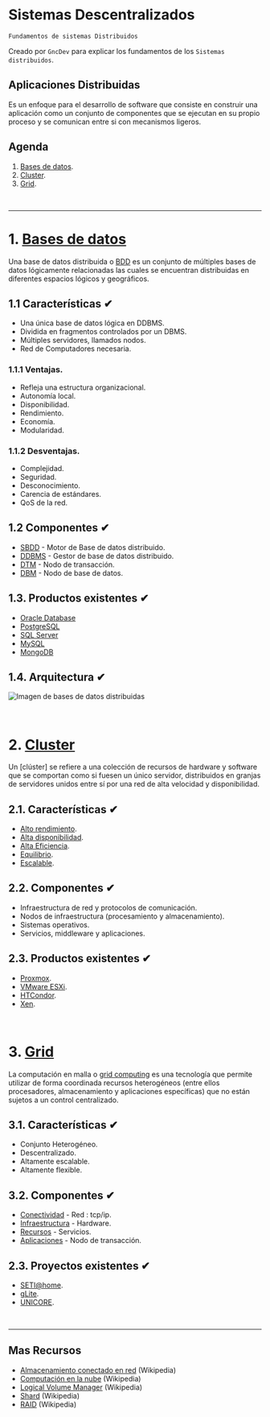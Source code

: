 # Sistemas Descentralizados
<p><code>Fundamentos de sistemas Distribuidos</code></p>
<p>Creado por <code>GncDev</code> para explicar los fundamentos de los <code>Sistemas distribuidos</code>.</p>

## Aplicaciones Distribuidas
Es un enfoque para el desarrollo de software que consiste en construir una aplicación como un conjunto de componentes que se ejecutan en su propio proceso y se comunican entre si con mecanismos ligeros.

## Agenda
1. [Bases de datos](#1-bases-de-datos).
1. [Cluster](#2-Cluster).
1. [Grid](#3-Grid).

<br>

---
# 1. [Bases de datos](#agenda)
Una base de datos distribuida o [BDD][1] es un conjunto de múltiples bases de datos lógicamente relacionadas las cuales se encuentran distribuidas en diferentes espacios lógicos y geográficos.

[1]:https://es.wikipedia.org/wiki/Base_de_datos_distribuida

## 1.1 Características ✔
* Una única base de datos lógica en DDBMS.
* Dividida en fragmentos controlados por un DBMS.
* Múltiples servidores, llamados nodos.
* Red de Computadores necesaria.

### 1.1.1 Ventajas.
* Refleja una estructura organizacional.
* Autonomía local.
* Disponibilidad.
* Rendimiento.
* Economía.
* Modularidad.

### 1.1.2 Desventajas.
* Complejidad.
* Seguridad.
* Desconocimiento.
* Carencia de estándares.
* QoS de la red.

## 1.2 Componentes ✔
* [SBDD][12_1] - Motor de Base de datos distribuido.
* [DDBMS][12_1] - Gestor de base de datos distribuido.
* [DTM][12_1] - Nodo de transacción.
* [DBM][12_1] - Nodo de base de datos.

[12_1]:https://es.wikipedia.org/wiki/Base_de_datos_distribuida


## 1.3. Productos existentes ✔
* [Oracle Database][13_1]
* [PostgreSQL][13_2]
* [SQL Server][13_3]
* [MySQL][13_4]
* [MongoDB][13_5]

[13_1]:https://es.wikipedia.org/wiki/Oracle_Database
[13_2]:https://es.wikipedia.org/wiki/PostgreSQL
[13_3]:https://es.wikipedia.org/wiki/Microsoft_SQL_Server
[13_4]:https://es.wikipedia.org/wiki/MySQL
[13_5]:https://es.wikipedia.org/wiki/MongoDB

## 1.4. Arquitectura ✔

![Imagen de bases de datos distribuidas ](../img/app-db-distributed-.svg "Sistemas distribuidos")

<br>

# 2. [Cluster](#agenda)
Un [clúster] se refiere a una colección de recursos de hardware y software que se comportan como si fuesen un único servidor, distribuidos en granjas de servidores unidos entre sí por una red de alta velocidad y disponibilidad.

[2]:https://es.wikipedia.org/wiki/Cl%C3%BAster_de_computadoras


## 2.1. Características ✔
* [Alto rendimiento][21_1].
* [Alta disponibilidad][21_2].
* [Alta Eficiencia][21_3].
* [Equilibrio][21_4].
* [Escalable][21_5].

[21_1]:https://es.wikipedia.org/wiki/Cl%C3%BAster_de_alto_rendimiento
[21_2]:https://es.wikipedia.org/wiki/Cl%C3%BAster_de_alta_disponibilidad
[21_3]:https://en.wikipedia.org/wiki/High-throughput_computing
[21_4]:https://es.wikipedia.org/wiki/Equilibrio_de_carga
[21_5]:https://es.wikipedia.org/wiki/Escalabilidad

## 2.2. Componentes ✔
* Infraestructura de red y protocolos de comunicación.
* Nodos de infraestructura (procesamiento y almacenamiento).
* Sistemas operativos.
* Servicios, middleware y aplicaciones.

## 2.3. Productos existentes ✔
* [Proxmox][23_1].
* [VMware ESXi][23_2].
* [HTCondor][23_3].
* [Xen][23_4].

[23_1]:https://es.wikipedia.org/wiki/Proxmox_Virtual_Environment
[23_2]:https://es.wikipedia.org/wiki/VMware_ESXi
[23_3]:https://en.wikipedia.org/wiki/HTCondor
[23_4]:https://es.wikipedia.org/wiki/Xen

<br>

# 3. [Grid](#agenda)
La computación en malla o [grid computing][3] es una tecnología que permite utilizar de forma coordinada recursos heterogéneos (entre ellos procesadores, almacenamiento y aplicaciones específicas) que no están sujetos a un control centralizado.

[3]:https://es.wikipedia.org/wiki/Computaci%C3%B3n_en_malla


## 3.1. Características ✔
* Conjunto Heterogéneo. 
* Descentralizado.
* Altamente escalable.
* Altamente flexible.

## 3.2. Componentes ✔
* [Conectividad][32_] - Red : tcp/ip.
* [Infraestructura][32_] - Hardware.
* [Recursos][32_] - Servicios.
* [Aplicaciones][32_] - Nodo de transacción.

[32_]:https://es.wikipedia.org/wiki/Computaci%C3%B3n_en_malla

## 2.3. Proyectos existentes ✔
* [SETI@home][33_1].
* [gLite][33_2].
* [UNICORE][33_3].

[33_1]:https://es.wikipedia.org/wiki/SETI@home
[33_2]:https://en.wikipedia.org/wiki/GLite
[33_3]:https://en.wikipedia.org/wiki/UNICORE


<br>

---
## Mas Recursos
- [Almacenamiento conectado en red](https://es.wikipedia.org/wiki/Almacenamiento_conectado_en_red) (Wikipedia)
- [Computación en la nube](https://es.wikipedia.org/wiki/Computaci%C3%B3n_en_la_nube) (Wikipedia)
- [Logical Volume Manager](https://es.wikipedia.org/wiki/Logical_Volume_Manager_(Linux)) (Wikipedia)
- [Shard](https://es.wikipedia.org/wiki/Shard_(arquitectura_de_base_de_datos)) (Wikipedia)
- [RAID](https://es.wikipedia.org/wiki/RAID) (Wikipedia)


